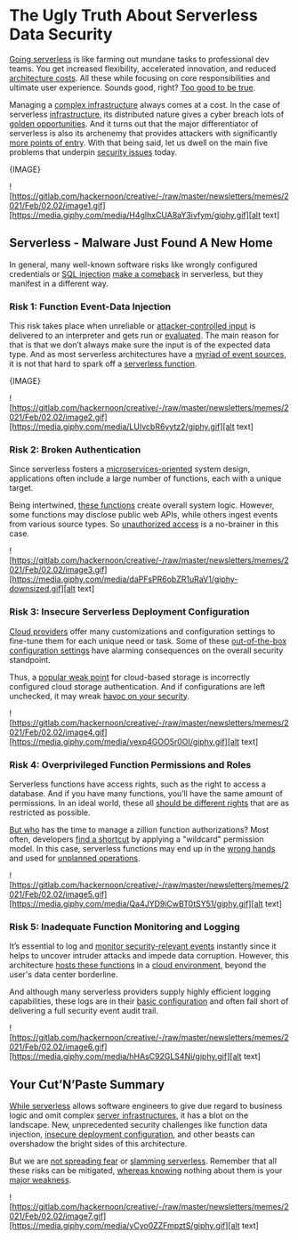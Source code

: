 



# The Ugly Truth About Serverless Data Security

[Going serverless](https://hackernoon.com/tagged/serverless) is like farming out mundane tasks to professional dev teams. You get increased flexibility, accelerated innovation, and reduced [architecture costs](https://hackernoon.com/the-eleven-defining-characteristics-of-modern-software-architecture-o8113ehc). All these while focusing on core responsibilities and ultimate user experience. Sounds good, right? [Too good to be true](https://hackernoon.com/aws-reinvent-the-five-most-important-serverless-announcements-ce1v31f1). 

Managing a [complex infrastructure](https://hackernoon.com/serverless-vs-microservices-architecture-a-deep-dive-lw2u3w0b) always comes at a cost. In the case of serverless [infrastructure](https://hackernoon.com/the-state-of-infrastructure-security-amidst-this-pandemic-veu3u0d), its distributed nature gives a cyber breach lots of [golden opportunities](https://hackernoon.com/search?query=security). And it turns out that the major differentiator of serverless is also its archenemy that provides attackers with significantly [more points of entry](https://hackernoon.com/road-to-simplicity-hexagonal-architecture-part-one-6m123u0z). With that being said, let us dwell on the main five problems that underpin [security issues](https://hackernoon.com/phishing-top-threat-to-our-online-security-88t3uhg) today.



{IMAGE} 

![https://gitlab.com/hackernoon/creative/-/raw/master/newsletters/memes/2021/Feb/02.02/image1.gif][https://media.giphy.com/media/H4glhxCUA8aY3ivfym/giphy.gif][alt text]


## Serverless - Malware Just Found A New Home

In general, many well-known software risks like wrongly configured credentials or [SQL injection](https://hackernoon.com/sql-injections-beginners-guide-8t13z3v17) [make a comeback](https://hackernoon.com/solutions-to-counter-sql-injection-attacks-on-a-software-while-security-testing-w526r22wl) in serverless, but they manifest in a different way.


### Risk 1: Function Event-Data Injection

This risk takes place when unreliable or [attacker-controlled input](https://hackernoon.com/capture-and-forward-correlation-ids-through-different-lambda-event-sources-220c227c65f5) is delivered to an interpreter and gets run or [evaluated](https://hackernoon.com/webhooks-fun-with-n8n-and-mattermost-upb53yw0). The main reason for that is that we don’t always make sure the input is of the expected data type. And as most serverless architectures have a [myriad of event sources](https://hackernoon.com/a-simple-event-sourcing-example-with-snapshots-using-lambda-and-dynamodb-kfvu3ry9), it is not that hard to spark off a [serverless function](https://hackernoon.com/why-i-love-aws-lambda-reason-good-part-integration-auto-operation-scalable-nodejs-event-driven-b638b845dc84).



{IMAGE} 


![https://gitlab.com/hackernoon/creative/-/raw/master/newsletters/memes/2021/Feb/02.02/image2.gif][https://media.giphy.com/media/LUIvcbR6yytz2/giphy.gif][alt text]



### Risk 2: Broken Authentication

Since serverless fosters a [microservices-oriented](https://hackernoon.com/connecting-an-apigee-edge-api-proxy-with-auth0-platform-pf1l3159) system design, applications often include a large number of functions, each with a unique target.

Being intertwined, [these functions](https://hackernoon.com/pipenv-and-requests-libraries-author-kenneth-reitz-talks-about-python-scalability-an-interview-jl2d343v) create overall system logic. However, some functions may disclose public web APIs, while others ingest events from various source types. So [unauthorized access](https://hackernoon.com/a-hacker-intercepted-your-wifi-traffic-stole-your-contacts-passwords-financial-data-heres-how-4fc0df9ff152) is a no-brainer in this case.

![https://gitlab.com/hackernoon/creative/-/raw/master/newsletters/memes/2021/Feb/02.02/image3.gif][https://media.giphy.com/media/daPFsPR6obZR1uRaV1/giphy-downsized.gif][alt text]

### Risk 3: Insecure Serverless Deployment Configuration

[Cloud providers](https://hackernoon.com/getting-started-with-cloud-computing-an-overview-il2k34oa) offer many customizations and configuration settings to fine-tune them for each unique need or task. Some of these [out-of-the-box configuration settings](https://hackernoon.com/serverless-the-future-of-development-xfs36d1) have alarming consequences on the overall security standpoint.

Thus, a [popular weak point](https://hackernoon.com/monolithic-and-microservice-architecture-all-you-need-to-know-hk17c32m0) for cloud-based storage is incorrectly configured cloud storage authentication. And if configurations are left unchecked, it may wreak [havoc on your security](https://hackernoon.com/developer-challenges-of-serverless-and-aws-lambda-8b8d5e299a34).

![https://gitlab.com/hackernoon/creative/-/raw/master/newsletters/memes/2021/Feb/02.02/image4.gif][https://media.giphy.com/media/vexp4GOO5r0OI/giphy.gif][alt text]

### Risk 4: Overprivileged Function Permissions and Roles

Serverless functions have access rights, such as the right to access a database. And if you have many functions, you’ll have the same amount of permissions. In an ideal world, these all [should be different rights](https://hackernoon.com/deploying-rocket-chat-on-kubernetes-a-complete-guide-77e55b26eb0) that are as restricted as possible.

[But who](https://hackernoon.com/building-serverless-microservices-with-python-84a25c1c6839) has the time to manage a zillion function authorizations? Most often, developers [find a shortcut](https://hackernoon.com/cicd-pipeline-for-nodejs-lambdas-on-aws-using-jest-serverless-framework-github-and-travisci-fl1n3zr4) by applying a "wildcard" permission model. In this case, serverless functions may end up in the [wrong hands](https://hackernoon.com/launched-first-open-source-headless-cms-running-on-aws-serverless-to-cut-hosting-bill-by-60percent-80percent-n1ct30ls) and used for [unplanned operations](https://hackernoon.com/4-elements-of-a-great-serverless-application-deployment-strategy-h5b3zol).

![https://gitlab.com/hackernoon/creative/-/raw/master/newsletters/memes/2021/Feb/02.02/image5.gif][https://media.giphy.com/media/Qa4JYD9iCwBT0tSY51/giphy.gif][alt text]

### Risk 5: Inadequate Function Monitoring and Logging

It’s essential to log and [monitor security-relevant events](https://hackernoon.com/crash-course-on-aws-cdk-and-serverless-with-rest-api-and-data-lake-analytical-querying-xd163wz4) instantly since it helps to uncover intruder attacks and impede data corruption. However, this architecture [hosts these functions](https://hackernoon.com/4-elements-of-a-great-serverless-application-deployment-strategy-h5b3zol) in a [cloud environment](https://hackernoon.com/aws-serverless-design-for-iot-hh1u3uyt), beyond the user's data center borderline.

And although many serverless providers supply highly efficient logging capabilities, these logs are in their [basic configuration](https://hackernoon.com/how-to-create-serverless-functions-with-openfaas-in-17-steps-u21l3y7m) and often fall short of delivering a full security event audit trail.

![https://gitlab.com/hackernoon/creative/-/raw/master/newsletters/memes/2021/Feb/02.02/image6.gif][https://media.giphy.com/media/hHAsC92GLS4Ni/giphy.gif][alt text]

## Your Cut’N’Paste Summary

[While serverless](https://hackernoon.com/there-must-be-a-better-way-to-build-on-aws-ne1931h6) allows software engineers to give due regard to business logic and omit complex [server infrastructures](https://hackernoon.com/how-to-build-scalable-serverless-architecture-on-aws-yp1l31d6), it has a blot on the landscape. New, unprecedented security challenges like function data injection, [insecure deployment configuration](https://hackernoon.com/an-introduction-to-elasticsearch-lightning-fast-search-solutions-jm2o34si), and other beasts can overshadow the bright sides of this architecture.

But we are [not spreading fear](https://hackernoon.com/tagged/data-breach) or [slamming serverless](https://hackernoon.com/aws-step-functions-when-they-might-come-in-handy-y0i31x5). Remember that all these risks can be mitigated, [whereas knowing](https://hackernoon.com/top-five-data-breaches-witnessed-in-2020-twitter-marriot-zoom-magellan-health-and-mgm-ou33319m) nothing about them is your [major weakness](https://hackernoon.com/tagged/security-breaches).

![https://gitlab.com/hackernoon/creative/-/raw/master/newsletters/memes/2021/Feb/02.02/image7.gif][https://media.giphy.com/media/yCyo0ZZFmpztS/giphy.gif][alt text]
